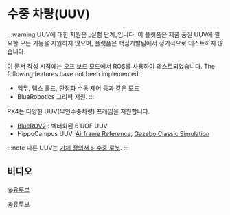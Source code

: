 # 수중 차량(UUV)

:::warning UUV에 대한 지원은 _실험 단계_입니다. 이 플랫폼은 제품 품질 UUV에 필요한 모든 기능을 지원하지 않으며, 플랫폼은 핵심개발팀에서 정기적으로 테스트하지 않습니다.

이 문서 작성 시점에는 오프 보드 모드에서 ROS를 사용하여 테스트되었습니다. The following features have not been implemented:
- 임무, 뎁스 홀드, 안정화 수동 제어 등과 같은 모드
- BlueRobotics 그리퍼 지원.
:::

PX4는 다양한 UUV(무인수중차량) 프레임을 지원합니다.
- [BlueROV2](../frames_sub/bluerov2.md) : 벡터화된 6 DOF UUV
- HippoCampus UUV: [Airframe Reference](../airframes/airframe_reference.md#underwater-robot-2), [Gazebo Classic Simulation](../sim_gazebo_classic/gazebo_vehicles.md#hippocampus-tuhh-uuv)

:::note
다른 UUV는 [기체 정의서 > 수중 로봇](../airframes/airframe_reference.md#underwater-robot-2).
:::


## 비디오

@[유투브](https://youtu.be/1sUaURmlmT8)

@[유투브](https://youtu.be/xSXSoUK-iBM)
